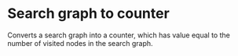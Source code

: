 # Search graph to counter

Converts a search graph into a counter, which has value equal to the number of visited nodes in the search graph.
